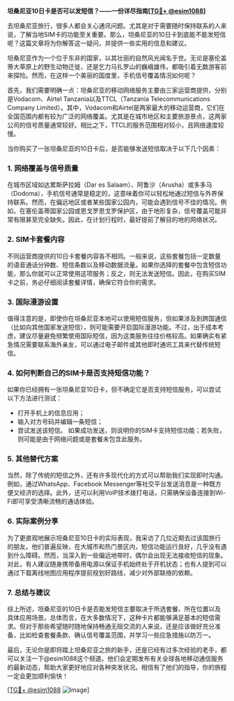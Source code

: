 **坦桑尼亚10日卡是否可以发短信？——一份详尽指南[[TG💪+ @esim1088](https://t.me/s/esim1088)]**

去坦桑尼亚旅行，很多人都会关心通讯问题。尤其是对于需要随时保持联系的人来说，了解当地SIM卡的功能至关重要。那么，坦桑尼亚的10日卡到底能不能发短信呢？这篇文章将为你解答这一疑问，并提供一些实用的信息和建议。

坦桑尼亚作为一个位于东非的国家，以其壮丽的自然风光闻名于世。无论是塞伦盖蒂大草原上的野生动物迁徙，还是乞力马扎罗山的巍峨雄伟，都吸引着无数游客前来探险。然而，在这样一个美丽的国度里，手机信号覆盖情况如何呢？

首先，我们需要明确一点：坦桑尼亚的移动网络服务主要由三家运营商提供，分别是Vodacom、Airtel Tanzania以及TTCL（Tanzania Telecommunications Company Limited）。其中，Vodacom和Airtel是两家最大的移动运营商，它们在全国范围内都有较为广泛的网络覆盖。尤其是在城市地区和主要旅游景点，这两家公司的信号质量通常较好。相比之下，TTCL的服务范围相对较小，且网络速度较慢。

当你购买了一张坦桑尼亚的10日卡后，是否能够发送短信取决于以下几个因素：

### **1. 网络覆盖与信号质量**
在城市区域如达累斯萨拉姆（Dar es Salaam）、阿鲁沙（Arusha）或多多马（Dodoma），手机信号通常是稳定的，这意味着你可以轻松地通过短信与外界保持联系。然而，在偏远地区或者某些国家公园内，可能会遇到信号不佳的情况。例如，在塞伦盖蒂国家公园或恩戈罗恩戈罗保护区，由于地形复杂，信号覆盖可能非常有限甚至完全缺失。因此，在计划行程时，最好提前了解目的地的网络状况。

### **2. SIM卡套餐内容**
不同运营商提供的10日卡套餐内容各不相同。一般来说，这些套餐包括一定数量的语音通话分钟数、短信条数以及移动数据流量。如果你选择的套餐中包含短信功能，那么你就可以正常使用这项服务；反之，则无法发送短信。因此，在购买SIM卡之前，务必仔细阅读套餐详情，确保它符合你的需求。

### **3. 国际漫游设置**
值得注意的是，即使你在坦桑尼亚本地可以使用短信服务，但如果涉及到跨国通信（比如向其他国家发送短信），则可能需要开启国际漫游功能。不过，出于成本考虑，建议尽量避免频繁使用国际短信，因为这类服务往往价格较高。如果确实有紧急情况需要联系海外亲友，可以通过电子邮件或其他即时通讯工具来代替传统短信。

### **4. 如何判断自己的SIM卡是否支持短信功能？**
如果你已经拥有一张坦桑尼亚10日卡，但不确定它是否支持短信服务，可以尝试以下方法进行测试：
- 打开手机上的信息应用；
- 输入对方号码并编辑一条短信；
- 尝试发送该短信。
如果成功发送，则说明你的SIM卡支持短信功能；若失败，则可能是由于网络问题或是套餐未包含此服务。

### **5. 其他替代方案**
当然，除了传统的短信之外，还有许多现代化的方式可以帮助我们实现即时沟通。例如，通过WhatsApp、Facebook Messenger等社交平台发送消息是一种既方便又经济的选择。此外，还可以利用VoIP技术拨打电话，只需确保设备连接到Wi-Fi即可享受清晰流畅的通话体验。

### **6. 实际案例分享**
为了更直观地展示坦桑尼亚10日卡的实际表现，我采访了几位近期去过该国旅行的朋友。他们普遍反映，在大城市和热门景区内，短信功能运行良好，几乎没有遇到什么障碍。然而，当深入到一些偏远地带时，偶尔会出现无法接收短信的现象。对此，有人建议随身携带备用电源以保证手机始终处于开机状态；也有人提到可以通过下载离线地图应用程序提前规划好路线，减少对外部联络的依赖。

### **7. 总结与建议**
综上所述，坦桑尼亚的10日卡是否能发短信主要取决于所选套餐、所在位置以及具体应用场景。总体而言，在大多数情况下，这种卡片都能够满足基本的短信需求。但对于那些希望随时随地保持畅通无阻交流的人来说，还是应该做好充分准备，比如检查套餐条款、确认信号覆盖范围，并学习一些应急措施以防万一。

最后，无论你是即将踏上坦桑尼亚之旅的新手，还是已经有过多次经验的老手，都可以关注一下@esim1088这个频道。他们会定期发布有关全球各地移动通信服务的最新动态，帮助大家更好地应对各种突发状况。相信有了他们的指导，你的旅程一定会更加顺利愉快！

[[TG💪+ @esim1088](https://t.me/s/esim1088) ![Image](https://i.postimg.cc/4NQfJmqS/Snipaste-2025-05-13-00-14-12.png)]